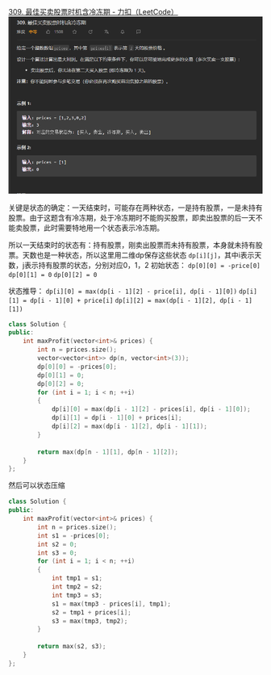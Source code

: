 [309. 最佳买卖股票时机含冷冻期 - 力扣（LeetCode）](https://leetcode.cn/problems/best-time-to-buy-and-sell-stock-with-cooldown/)
![image.png](https://raw.githubusercontent.com/ren77281/pigco-image/main/img/20230527223917.png)

关键是状态的确定：一天结束时，可能存在两种状态，一是持有股票，一是未持有股票。由于这题含有冷冻期，处于冷冻期时不能购买股票，即卖出股票的后一天不能卖股票，此时需要特地用一个状态表示冷冻期。

所以一天结束时的状态有：持有股票，刚卖出股票而未持有股票，本身就未持有股票。天数也是一种状态，所以这里用二维dp保存这些状态
`dp[i][j]`，其中i表示天数，j表示持有股票的状态，分别对应0，1，2
初始状态：
`dp[0][0] = -price[0]`
`dp[0][1] = 0`
`dp[0][2] = 0`

状态推导：
`dp[i][0] = max(dp[i - 1][2] - price[i], dp[i - 1][0])`
`dp[i][1] = dp[i - 1][0] + price[i]`
`dp[i][2] = max(dp[i - 1][2], dp[i - 1][1])`
```cpp
class Solution {
public:
    int maxProfit(vector<int>& prices) {
        int n = prices.size();
        vector<vector<int>> dp(n, vector<int>(3));
        dp[0][0] = -prices[0];
        dp[0][1] = 0;
        dp[0][2] = 0;
        for (int i = 1; i < n; ++i)
        {
            dp[i][0] = max(dp[i - 1][2] - prices[i], dp[i - 1][0]);
            dp[i][1] = dp[i - 1][0] + prices[i];
            dp[i][2] = max(dp[i - 1][2], dp[i - 1][1]);
        }

        return max(dp[n - 1][1], dp[n - 1][2]);
    }
};
```
然后可以状态压缩
```cpp
class Solution {
public:
    int maxProfit(vector<int>& prices) {
        int n = prices.size();
        int s1 = -prices[0];
        int s2 = 0;
        int s3 = 0;
        for (int i = 1; i < n; ++i)
        {
            int tmp1 = s1;
            int tmp2 = s2;
            int tmp3 = s3;
            s1 = max(tmp3 - prices[i], tmp1);
            s2 = tmp1 + prices[i];
            s3 = max(tmp3, tmp2);
        }

        return max(s2, s3);
    }
};
```